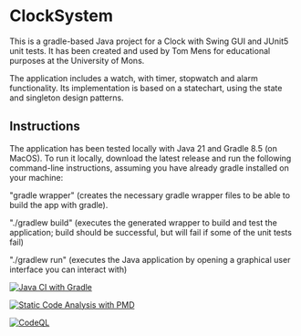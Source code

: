 # ClockSystem

This is a gradle-based Java project for a Clock with Swing GUI and JUnit5 unit tests. It has been created and used by Tom Mens for educational purposes at the University of Mons.

The application includes a watch, with timer, stopwatch and alarm functionality.
Its implementation is based on a statechart, using the state and singleton design patterns.


## Instructions

The application has been tested locally with Java 21 and Gradle 8.5 (on MacOS). To run it locally, download the latest release and run the following command-line instructions, assuming you have already gradle installed on your machine:

"gradle wrapper" (creates the necessary gradle wrapper files to be able to build the app with gradle).

"./gradlew build" (executes the generated wrapper to build and test the application; build should be successful, but will fail if some of the unit tests fail)

"./gradlew run" (executes the Java application by opening a graphical user interface you can interact with)

[![Java CI with Gradle](https://github.com/NosalVictor/ClockSystem/actions/workflows/gradle.yml/badge.svg)](https://github.com/NosalVictor/ClockSystem/actions/workflows/gradle.yml)

[![Static Code Analysis with PMD](https://github.com/NosalVictor/ClockSystem/actions/workflows/pmd_analysis.yml/badge.svg)](https://github.com/NosalVictor/ClockSystem/actions/workflows/pmd_analysis.yml)

[![CodeQL](https://github.com/NosalVictor/ClockSystem/actions/workflows/codeql.yml/badge.svg)](https://github.com/NosalVictor/ClockSystem/actions/workflows/codeql.yml)
